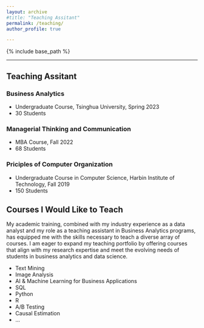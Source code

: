 ```yaml
---
layout: archive
#title: "Teaching Assitant"
permalink: /teaching/
author_profile: true

---
```


{% include base_path %}

---
## Teaching Assitant
### Business Analytics
* Undergraduate Course, Tsinghua University, Spring 2023
* 30 Students
### Managerial Thinking and Communication
* MBA Course, Fall 2022
* 68 Students
### Priciples of Computer Organization
* Undergraduate Course in Computer Science, Harbin Institute of Technology, Fall 2019
* 150 Students


## Courses I Would Like to Teach

My academic training, combined with my industry experience as a data analyst and my role as a teaching assistant in Business Analytics programs, has equipped me with the skills necessary to teach a diverse array of courses. I am eager to expand my teaching portfolio by offering courses that align with my research expertise and meet the evolving needs of students in business analytics and data science. <br>
* Text Mining
* Image Analysis
* AI & Machine Learning for Business Applications
* SQL
* Python
* R
* A/B Testing
* Causal Estimation
* ...

